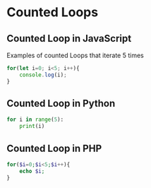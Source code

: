 # Counted Loops

## Counted Loop in JavaScript

Examples of counted Loops that iterate 5 times

```javascript
for(let i=0; i<5; i++){
    console.log(i);
}
```

## Counted Loop in Python

```python
for i in range(5):
    print(i)
```

## Counted Loop in PHP

```php
for($i=0;$i<5;$i++){
    echo $i;
}
```
